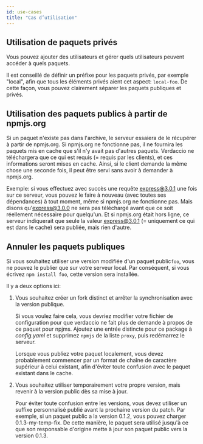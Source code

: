 ```yaml
---
id: use-cases
title: "Cas d’utilisation"
---
```

## Utilisation de paquets privés

Vous pouvez ajouter des utilisateurs et gérer quels utilisateurs peuvent accéder à quels paquets.

Il est conseillé de définir un préfixe pour les paquets privés, par exemple "local", afin que tous les éléments privés aient cet aspect: `local-foo`. De cette façon, vous pouvez clairement séparer les paquets publiques et privés.

## Utilisation des paquets publics à partir de npmjs.org

Si un paquet n'existe pas dans l'archive, le serveur essaiera de le récupérer à partir de npmjs.org. Si npmjs.org ne fonctionne pas, il ne fournira les paquets mis en cache que s'il n'y avait pas d'autres paquets. Verdaccio ne téléchargera que ce qui est requis (= requis par les clients), et ces informations seront mises en cache. Ainsi, si le client demande la même chose une seconde fois, il peut être servi sans avoir à demander à npmjs.org.

Exemple: si vous effectuez avec succès une requête express@3.0.1 une fois sur ce serveur, vous pouvez le faire à nouveau (avec toutes ses dépendances) à tout moment, même si npmjs.org ne fonctionne pas. Mais disons qu'express@3.0.0 ne sera pas téléchargé avant que ce soit réellement nécessaire pour quelqu'un. Et si npmjs.org était hors ligne, ce serveur indiquerait que seule la valeur express@3.0.1 (= uniquement ce qui est dans le cache) sera publiée, mais rien d'autre.

## Annuler les paquets publiques

Si vous souhaitez utiliser une version modifiée d'un paquet public`foo`, vous ne pouvez le publier que sur votre serveur local. Par conséquent, si vous écrivez `npm install foo`, cette version sera installée.

Il y a deux options ici:

1. Vous souhaitez créer un fork distinct et arrêter la synchronisation avec la version publique.
    
    Si vous voulez faire cela, vous devriez modifier votre fichier de configuration pour que verdaccio ne fait plus de demande à propos de ce paquet pour npjms. Ajoutez une entrée distincte pour ce package à *config.yaml* et supprimez `npmjs` de la liste `proxy`, puis redémarrez le serveur.
    
    Lorsque vous publiez votre paquet localement, vous devez probablement commencer par un format de chaîne de caractère supérieur à celui existant, afin d'éviter toute confusion avec le paquet existant dans le cache.

2. Vous souhaitez utiliser temporairement votre propre version, mais revenir à la version public dès sa mise à jour.
    
    Pour éviter toute confusion entre les versions, vous devez utiliser un suffixe personnalisé publié avant la prochaine version du patch. Par exemple, si un paquet public a la version 0.1.2, vous pouvez charger 0.1.3-my-temp-fix. De cette manière, le paquet sera utilisé jusqu'à ce que son responsable d'origine mette à jour son paquet public vers la version 0.1.3.